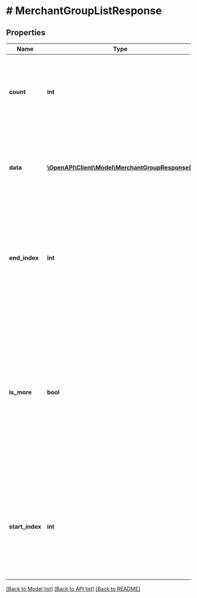 # # MerchantGroupListResponse

## Properties

Name | Type | Description | Notes
------------ | ------------- | ------------- | -------------
**count** | **int** | Number of resources retrieved.  This field is returned if there are resources in your returned array. | [optional]
**data** | [**\OpenAPI\Client\Model\MerchantGroupResponse[]**](MerchantGroupResponse.md) | Array of merchant group resources.  Resources are returned as appropriate to your query. | [optional]
**end_index** | **int** | The sort order index of the last resource in the returned array.  This field is returned if there are resources in your returned array. | [optional]
**is_more** | **bool** | A value of &#x60;true&#x60; indicates that more unreturned resources exist. A value of &#x60;false&#x60; indicates that no more unreturned resources exist.  This field is returned if there are resources in your returned array. | [optional] [default to false]
**start_index** | **int** | Sort order index of the last resource in the returned array.  This field is returned if there are resources in your returned array. | [optional]

[[Back to Model list]](../../README.md#models) [[Back to API list]](../../README.md#endpoints) [[Back to README]](../../README.md)
